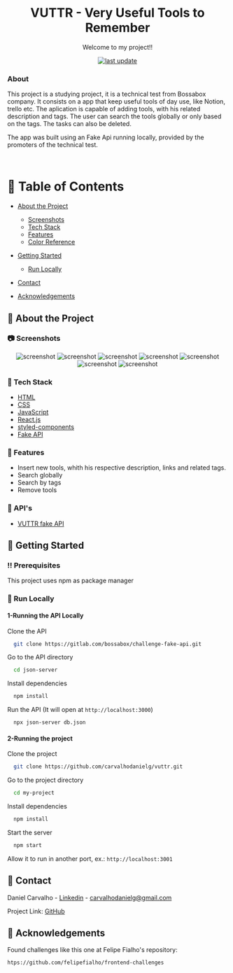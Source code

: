 <!--
Hey, thanks for using the awesome-readme-template template.  
If you have any enhancements, then fork this project and create a pull request 
or just open an issue with the label "enhancement".

Don't forget to give this project a star for additional support ;)
Maybe you can mention me or this repo in the acknowledgements too
-->
<div align="center">

<!--   <img src="public/red-flag.png" alt="logo" width="200" height="auto" /> -->
  <h1>VUTTR - Very Useful Tools to Remember</h1>
  
  <p>
    Welcome to my project!! 
  </p>
  
  
<!-- Badges -->
<p>

  <a href="">
    <img src="https://img.shields.io/github/last-commit/Louis3797/awesome-readme-template" alt="last update" />
  </a>
  
</p>
   
<h4>
    
</div>
  
  
### About
  This project is a studying project, it is a technical test from Bossabox company. 
  It consists on a app that keep useful tools of day use, like Notion, trello etc. The aplication is capable of adding tools, with his related description and tags. 
  The user can search the tools globally or only based on the tags. The tasks can also be deleted.
  
  The app was built using an Fake Api running locally, provided by the promoters of the technical test. 

<br />

<!-- Table of Contents -->
# :notebook_with_decorative_cover: Table of Contents

- [About the Project](#about-the-project)
  * [Screenshots](#screenshots)
  * [Tech Stack](#tech-stack)
  * [Features](#features)
  * [Color Reference](#color-reference)

- [Getting Started](#getting-started)
  * [Run Locally](#run-locally)

- [Contact](#contact)
- [Acknowledgements](#acknowledgements)
  

<!-- About the Project -->
## :star2: About the Project


<!-- Screenshots -->
### :camera: Screenshots


<div align="center"> 
  <img src="https://user-images.githubusercontent.com/100332887/169192312-48249123-9c5b-4704-ac3a-f82bad7fa06d.png" alt="screenshot" />
  
  <img src="https://user-images.githubusercontent.com/100332887/169192347-477da674-cb14-4f72-a6e0-f424a9bb6780.png" alt="screenshot" />
  
  <img src="https://user-images.githubusercontent.com/100332887/169192446-f4f92dcf-3a18-4514-9855-33f5348c4679.png" alt="screenshot" />
  
  <img src="https://user-images.githubusercontent.com/100332887/169192471-5611a2e7-f9b9-44e7-9fe6-150221998531.png" alt="screenshot" />
  
  <img src="https://user-images.githubusercontent.com/100332887/169192536-73347496-c5de-4ab4-95b2-6a630012bc5f.png" alt="screenshot" />
  
  <img src="https://user-images.githubusercontent.com/100332887/169192559-5278f450-8882-4d7c-9624-9dbcf21036fc.png" alt="screenshot" />
  
  <img src="https://user-images.githubusercontent.com/100332887/169192593-00d4795a-a98a-4ce4-b7c7-9efdcd52d887.png" alt="screenshot" />
</div>


<!-- TechStack -->
### :space_invader: Tech Stack


  <ul>
    <li><a href="https://developer.mozilla.org/pt-BR/docs/Web/HTML">HTML</a></li>
    <li><a href="https://developer.mozilla.org/pt-BR/docs/Web/CSS/">CSS</a></li>
    <li><a href="https://www.javascript.com/">JavaScript</a></li>
    <li><a href="https://reactjs.org/">React.js</a></li>
    <li><a href="https://styled-components.com/">styled-components</a></li>
    <li><a href="https://github.com/typicode/json-server">Fake API</a></li>
  </ul>




<!-- Features -->
### :dart: Features

- Insert new tools, whith his respective description, links and related tags.
- Search globally
- Search by tags
- Remove tools
  
  
  
<!-- API's used -->
### :dart: API's

  <ul>
    <li><a href="https://gitlab.com/bossabox/challenge-fake-api/tree/master">VUTTR fake API </a></li>
  </ul>



<!-- Getting Started -->
## 	:toolbox: Getting Started

<!-- Prerequisites -->
### :bangbang: Prerequisites

This project uses npm as package manager

  
<!-- Run Locally -->
### :running: Run Locally

#### 1-Running the API Locally
  
  Clone the API
  
```bash
  git clone https://gitlab.com/bossabox/challenge-fake-api.git
```
  
Go to the API directory

```bash
  cd json-server
```  
Install dependencies

```bash
  npm install
```
  
Run the API (It will open at ```http://localhost:3000```)  
```bash  
  npx json-server db.json
```
  
 
#### 2-Running the project
  
Clone the project

```bash
  git clone https://github.com/carvalhodanielg/vuttr.git
```

Go to the project directory

```bash
  cd my-project
```

Install dependencies

```bash
  npm install
```

Start the server

```bash
  npm start
```
  
Allow it to run in another port, ex.: ``` http://localhost:3001 ```


  
  
<!-- Contact -->
## :handshake: Contact

Daniel Carvalho - [Linkedin](https://www.linkedin.com/in/carvalhodanielg/) - carvalhodanielg@gmail.com

Project Link: [GitHub](https://github.com/carvalhodanielg/countries)


<!-- Acknowledgments -->
## :gem: Acknowledgements
  
Found challenges like this one at Felipe Fialho's repository:
  
``` htps://github.com/felipefialho/frontend-challenges ```
